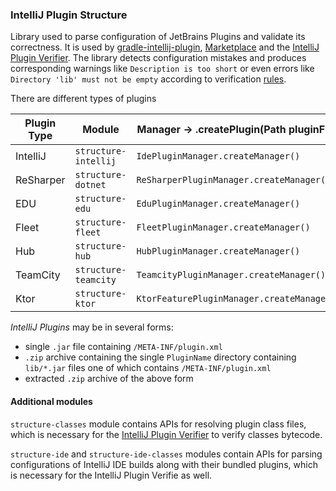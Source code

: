 ### IntelliJ Plugin Structure
Library used to parse configuration of JetBrains Plugins and validate its correctness.
It is used by [gradle-intellij-plugin](https://github.com/JetBrains/gradle-intellij-plugin), [Marketplace](https://plugins.jetbrains.com/)
and the [IntelliJ Plugin Verifier](https://github.com/JetBrains/intellij-plugin-verifier).
The library detects configuration mistakes and produces corresponding warnings like `Description is too short` or 
even errors like `Directory 'lib' must not be empty` according to verification [rules](https://youtrack.jetbrains.com/issue/MP-420).

There are different types of plugins 

| Plugin Type  | Module | Manager -> .createPlugin(Path pluginFile) | API | 
| ------------- | ------------- | ------------- | ------------- |  
| IntelliJ | `structure-intellij`  | `IdePluginManager.createManager()` | `IdePlugin` |
| ReSharper  | `structure-dotnet`  | `ReSharperPluginManager.createManager()` | `ReSharperPlugin` |
| EDU  | `structure-edu`  | `EduPluginManager.createManager()` | `EduPlugin` |
| Fleet  | `structure-fleet`  | `FleetPluginManager.createManager()` | `FleetPlugin` |
| Hub  | `structure-hub`  | `HubPluginManager.createManager()` | `HubPlugin` |
| TeamCity  | `structure-teamcity`  | `TeamcityPluginManager.createManager()` | `TeamcityPlugin` |
| Ktor | `structure-ktor` | `KtorFeaturePluginManager.createManager()` | `KtorFeature` |

*IntelliJ Plugins* may be in several forms:
- single `.jar` file containing `/META-INF/plugin.xml`
- `.zip` archive containing the single `PluginName` directory containing `lib/*.jar` files one of which contains `/META-INF/plugin.xml`
- extracted `.zip` archive of the above form

#### Additional modules
`structure-classes` module contains APIs for resolving plugin class files, which is necessary for the [IntelliJ Plugin Verifier](https://github.com/JetBrains/intellij-plugin-verifier) to verify classes bytecode.

`structure-ide` and `structure-ide-classes` modules contain APIs for parsing configurations of IntelliJ IDE builds along with their bundled plugins, which is necessary for the IntelliJ Plugin Verifie as well.